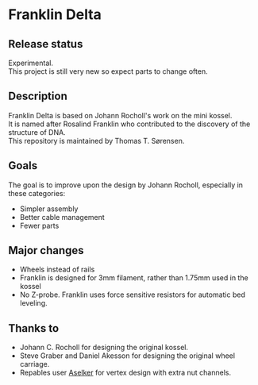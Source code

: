 <h1>Franklin Delta</h1>

<h2>Release status</h2>

<p>Experimental.
<br/>This project is still very new so expect parts to change often. </p>

<h2>Description</h2>
<p>Franklin Delta is based on Johann Rocholl's work on the mini kossel.
<br/>It is named after Rosalind Franklin who contributed to the discovery of the structure of DNA.
<br/>This repository is maintained by Thomas T. Sørensen.</p>

<h2>Goals</h2>
<p>The goal is to improve upon the design by Johann Rocholl, especially in these categories: </p>
<ul>
<li>Simpler assembly</li>
<li>Better cable management</li>
<li>Fewer parts</li>
</ul>

<h2>Major changes</h2>
<ul>
<li>Wheels instead of rails</li>
<li>Franklin is designed for 3mm filament, rather than 1.75mm used in the kossel</li>
<li>No Z-probe. Franklin uses force sensitive resistors for automatic bed leveling.</li>
</ul>

<h2>Thanks to</h2>
<ul>
<li>Johann C. Rocholl for designing the original kossel.</li>
<li>Steve Graber and Daniel Akesson for designing the original wheel carriage.</li>
<li>Repables user <a href="http://repables.com/u/aselker/">Aselker</a> for vertex design with extra nut channels.</li>
</ul>
